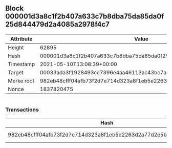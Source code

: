 ## Block 000001d3a8c1f2b407a633c7b8dba75da85da0f25d844479d2a4085a2978f4c7

Attribute | Value
--- | ---
Height | 62895
Hash | 000001d3a8c1f2b407a633c7b8dba75da85da0f25d844479d2a4085a2978f4c7
Timestamp | 2021-05-10T13:08:39+00:00
Target | 00033ada3f1928493cc7396e4aa46113ac43bc7ac52aab5d08e3934913716f64
Merke root | 982eb48cfff04afb73f2d7e714d323a8f1eb5e2263d2a77d2e5b4ebb71940218
Nonce | 1837820475

```

```

### Transactions

Hash | Amount
--- | ---
[982eb48cfff04afb73f2d7e714d323a8f1eb5e2263d2a77d2e5b4ebb71940218](982eb48cfff04afb73f2d7e714d323a8f1eb5e2263d2a77d2e5b4ebb71940218.md) | 10.00000000 SKEPTI 
